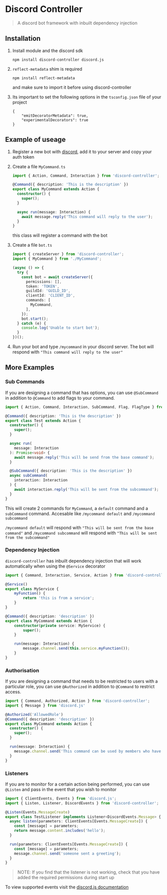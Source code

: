 # Discord Controller
> A discord bot framework with inbuilt dependency injection

## Installation

1. Install module and the discord sdk

    `npm install discord-controller discord.js`

2. `reflect-metadata` shim is required

    `npm install reflect-metadata`

   and make sure to import it before using discord-controller

3. Its important to set the following options in the `tsconfig.json` file of your project

    ```
    {
        "emitDecoratorMetadata": true,
        "experimentalDecorators": true
    }
    ```

## Example of useage

1. Register a new bot with [discord](https://discordjs.guide/preparations/setting-up-a-bot-application.html#creating-your-bot), add it to your server and copy your auth token

2. Create a file `MyCommand.ts`

    ```typescript
    import { Action, Command, Interaction } from 'discord-controller';

    @Command({ description: 'This is the description' })
    export class MyCommand extends Action {
      constructor() {
        super();
      }
    
      async run(message: Interaction) {
        await message.reply('This command will reply to the user');
      }
    }
    ```

    this class will register a command with the bot

3. Create a file `bot.ts`
    ```typescript
    import { createServer } from 'discord-controller';
    import { MyCommand } from './MyCommand';
    
    (async () => {
      try {
        const bot = await createServer({
          permissions: [],
          token: 'TOKEN',
          guildId: 'GUILD_ID',
          clientId: 'CLIENT_ID',
          commands: [
            MyCommand,
          ],
        });
        bot.start();
      } catch (e) {
        console.log('Unable to start bot');
      }
    })();

    ```

4. Run your bot and type `/mycommand` in your discord server. The bot will respond with `"This command will reply to the user"`

## More Examples

### Sub Commands

If you are designing a command that has options, you can use `@SubCommand` in addition to `@Command` to add flags to your command.

```typescript
import { Action, Command, Interaction, SubCommand, Flag, FlagType } from 'discord-controller';

@Command({ description: 'This is the description' })
export class Test extends Action {
  constructor() {
    super();
  }

  async run(
    message: Interaction
  ): Promise<void> {
    await message.reply('This will be send from the base command');
  }

  @SubCommand({ description: 'This is the description' })
  async subCommand(
    interaction: Interaction
  ) {
    await interaction.reply('This will be sent from the subcommand');
  }
}
```

This will create 2 commands for `MyCommand`, a `default` command and a `subCommand` command. Accesable like `/mycommand default` and `/mycommand subcommand`

`/mycommand default` will respond with `"This will be sent from the base command"` and `/mycommand subcommand` will respond with `"This will be sent from the subcommand"`

### Dependency Injection

`discord-controller` has inbuilt dependency injection that will work automatically when using the `@Service` decorator

```typescript
import { Command, Interaction, Service, Action } from 'discord-controller';

@Service()
export class MyService {
    myFunction() {
        return 'this is from a service';
    }
}

@Command({ description: 'description' })
export class MyCommand extends Action {
    constructor(private service: MyService) {
        super();
    }

    run(message: Interaction) {
        message.channel.send(this.service.myFunction());
    }
}
```

### Authorisation

If you are designing a command that needs to be restricted to users with a particular role, you can use `@Authorized` in addition to `@Command` to restrict access.

```typescript
import { Command, Authorized, Action } from 'discord-controller';
import { Message } from 'discord.js'

@Authorized('AllowedRole')
@Command({ description: 'description' })
export class MyCommand extends Action {
  constructor() {
    super();
  }

  run(message: Interaction) {
    message.channel.send('This command can be used by members who have the `AllowedRole` role');
  }
}
```

### Listeners

If you are to monitor for a certain action being performed, you can use `@Listen` and pass in the event that you wish to monitor

```typescript
import { ClientEvents, Events } from 'discord.js';
import { Listen, Listener, DiscordEvents } from 'discord-controller';

@Listen(Events.MessageCreate)
export class TestListener implements Listener<DiscordEvents.Message> {
  async listen(parameters: ClientEvents[Events.MessageCreate]) {
    const [message] = parameters;
    return message.content.includes('hello');
  }

  run(parameters: ClientEvents[Events.MessageCreate]) {
    const [message] = parameters;
    message.channel.send('someone sent a greeting');
  }
}
```

> NOTE: If you find that the listener is not working, check that you have added the required permissions during start up

To view supported events visit the [discord.js documentation](https://discord.js.org/#/docs/main/stable/class/Client?scrollTo=e-channelCreate)
